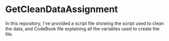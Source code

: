 # GetCleanDataAssignment

In this repository, I've provided a script file showing the script used to clean the data, and CodeBook file explaining all the variables used to create the file.
